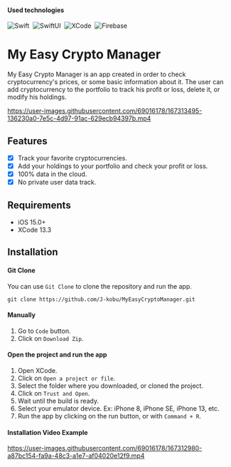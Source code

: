 #### Used technologies
![Swift](https://img.shields.io/badge/-Swift-333333?style=flat&logo=Swift)&nbsp;
![SwiftUI](https://img.shields.io/badge/-SwiftUI-333333?style=flat&logo=Apple)&nbsp;
![XCode](https://img.shields.io/badge/-Xcode-333333?style=flat&logo=Xcode)&nbsp;
![Firebase](https://img.shields.io/badge/-firebase-333333?style=flat&logo=firebase)&nbsp;

# My Easy Crypto Manager
<p align="center">
  <p align="left">
    My Easy Crypto Manager is an app created in order to check cryptocurrency's prices, or some basic information about it. The user can add cryptocurrency to the portfolio to track his profit or loss, delete it, or modify his holdings.
  </p>
</p>

https://user-images.githubusercontent.com/69016178/167313495-136230a0-7e5c-4d97-91ac-629ecb94397b.mp4

## Features

- [x] Track your favorite cryptocurrencies.
- [x] Add your holdings to your portfolio and check your profit or loss.
- [x] 100% data in the cloud.
- [x] No private user data track.

## Requirements

- iOS 15.0+
- XCode 13.3

## Installation

#### Git Clone
You can use `Git Clone` to clone the repository and run the app.

```
git clone https://github.com/J-kobu/MyEasyCryptoManager.git
```

#### Manually

1. Go to `Code` button. 
2. Click on `Download Zip`.

#### Open the project and run the app
1. Open XCode.
2. Click on `Open a project or file`.
3. Select the folder where you downloaded, or cloned the project.
4. Click on `Trust and Open`.
5. Wait until the build is ready. 
6. Select your emulator device. Ex: iPhone 8, iPhone SE, iPhone 13, etc.
7. Run the app by clicking on the run button, or with `Command + R`.


#### Installation Video Example

https://user-images.githubusercontent.com/69016178/167312980-a87bc154-fa9a-48c3-a1e7-af04020e12f9.mp4



